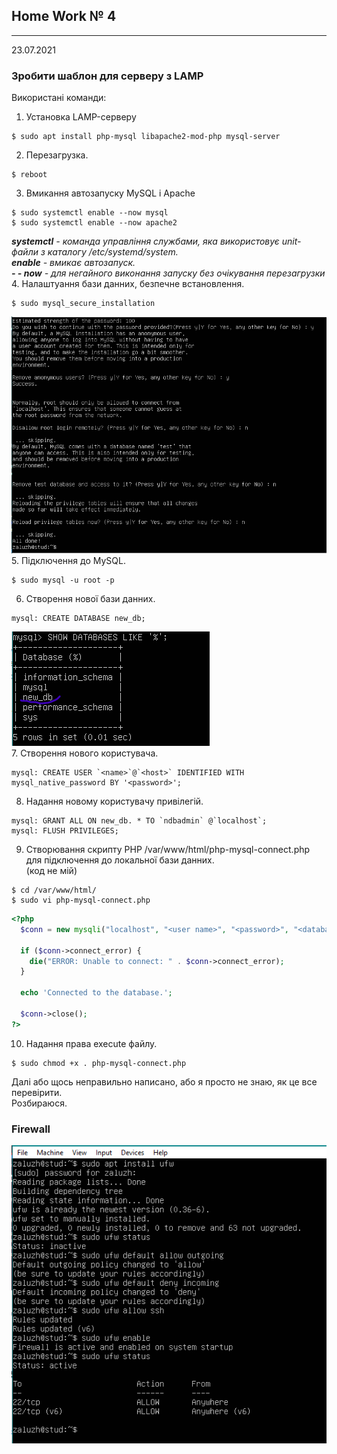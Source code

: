 ## Home Work № 4
---  
23.07.2021  

### Зробити шаблон для серверу з LAMP  
  
Використані команди: 
1. Установка LAMP-серверу
``` 
$ sudo apt install php-mysql libapache2-mod-php mysql-server 
```  
2. Перезагрузка. 
```
$ reboot
```
3. Вмикання автозапуску MySQL і Apache
```
$ sudo systemctl enable --now mysql  
$ sudo systemctl enable --now apache2 
```  
**_systemctl_** _- команда управління службами, яка використовує unit-файли з каталогу /etc/systemd/system._  
**_enable_** _- вмикає автозапуск._  
**_- - now_** _- для негайного виконання запуску без очікування перезагрузки_  
4. Налаштуання бази данних, безпечне встановлення.   
```
$ sudo mysql_secure_installation
```  
![11](./media/11.png)  
5. Підключення до MySQL.    
```
$ sudo mysql -u root -p  
```  
6. Створення нової бази данних.  
``` mysql
mysql: CREATE DATABASE new_db;
```  
![12](./media/12.png)  
7. Створення нового користувача.   
``` mysql
mysql: CREATE USER `<name>`@`<host>` IDENTIFIED WITH mysql_native_password BY '<password>';  
```  
8. Надання новому користувачу привілегій.  
``` mysql
mysql: GRANT ALL ON new_db. * TO `ndbadmin` @`localhost`;  
mysql: FLUSH PRIVILEGES;
```  
9. Створювання скрипту PHP /var/www/html/php-mysql-connect.php для підключення до локальної бази данних.  
(код не мій)    
``` 
$ cd /var/www/html/
$ sudo vi php-mysql-connect.php  
```  
``` php  
<?php
  $conn = new mysqli("localhost", "<user name>", "<password>", "<database name>");
  
  if ($conn->connect_error) {
    die("ERROR: Unable to connect: " . $conn->connect_error);
  } 

  echo 'Connected to the database.';

  $conn->close();
?>
```  
10. Надання права execute файлу.
```
$ sudo chmod +x . php-mysql-connect.php
```
  
  Далі або щось неправильно написано, або я просто не знаю, як це все перевірити.   
  Розбираюся.  
  
### Firewall  

![13](./media/13.png) 